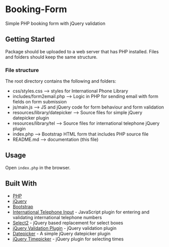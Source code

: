 # Booking-Form

Simple PHP booking form with jQuery validation

## Getting Started

Package should be uploaded to a web server that has PHP installed. Files and folders should keep the same structure. 

### File structure

The root directory contains the following and folders:

* css/styles.css --> styles for International Phone Library 
* includes/form2email.php --> Logic in PHP for sending email with form fields on form submission
* js/main.js --> JS and jQuery code for form behaviour and form validation
* resources/library/datepicker --> Source files for simple jQuery datepicker plugin
* resources/library/tel --> Source files for international telephone jQuery plugin
* index.php --> Bootstrap HTML form that includes PHP source file
* README.md --> documentation (this file)

## Usage

Open `index.php` in the browser.

## Built With

* [PHP](www.php.net)
* [jQuery](https://jquery.com)
* [Bootstrap](https://getbootstrap.com)
* [International Telephone Input](https://intl-tel-input.com) - JavaScript plugin for entering and validating international telephone numbers
* [Select2](https://select2.org) -  jQuery based replacement for select boxes
* [jQuery Validation Plugin](https://jqueryvalidation.org) - jQuery validation plugin
* [Datepicker](https://github.com/fengyuanchen/datepicker) - A simple jQuery datepicker plugin
* [jQuery Timepicker](https://timepicker.co) - jQuery plugin for selecting times


